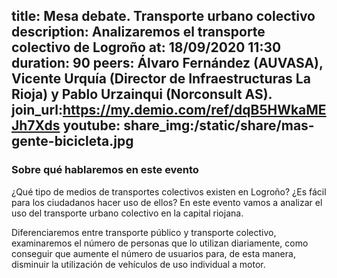 title: Mesa debate. Transporte urbano colectivo
description: Analizaremos el transporte colectivo de Logroño
at: 18/09/2020 11:30
duration: 90
peers: Álvaro Fernández (AUVASA), Vicente Urquía (Director de Infraestructuras La Rioja) y Pablo Urzainqui (Norconsult AS).
join_url:https://my.demio.com/ref/dqB5HWkaMEJh7Xds
youtube:
share_img:/static/share/mas-gente-bicicleta.jpg
----
### Sobre qué hablaremos en este evento

¿Qué tipo de medios de transportes colectivos existen en Logroño? ¿Es fácil para los ciudadanos hacer uso de ellos? En este evento vamos a analizar el uso del transporte urbano colectivo en la capital riojana.

Diferenciaremos entre transporte público y transporte colectivo, examinaremos el número de personas que lo utilizan diariamente, como conseguir que aumente el número de usuarios para, de esta manera, disminuir la utilización de vehículos de uso individual a motor.
